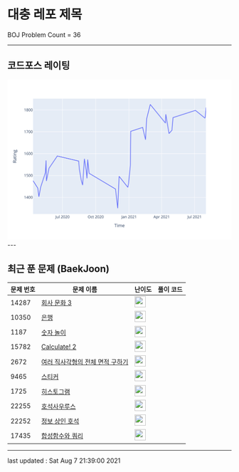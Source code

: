 # 대충 레포 제목

BOJ Problem Count = 36

---

## 코드포스 레이팅
[![Rating Graph](./cfStats.svg)](https://github.com/ingyu1008/Algorithm-Problem-Solving/blob/master/cfStats.html)---

## 최근 푼 문제 (BaekJoon)
| 문제 번호 | 문제 이름 | 난이도 | 풀이 코드 |
| --- | --- | --- | --- |
| 14287 | [회사 문화 3](https://www.acmicpc.net/problem/14287) | <img height="25px" width="25px=" src="https://static.solved.ac/tier_small/17.svg"/> |  |
| 10350 | [은행](https://www.acmicpc.net/problem/10350) | <img height="25px" width="25px=" src="https://static.solved.ac/tier_small/25.svg"/> |  |
| 1187 | [숫자 놀이](https://www.acmicpc.net/problem/1187) | <img height="25px" width="25px=" src="https://static.solved.ac/tier_small/21.svg"/> |  |
| 15782 | [Calculate! 2](https://www.acmicpc.net/problem/15782) | <img height="25px" width="25px=" src="https://static.solved.ac/tier_small/18.svg"/> |  |
| 2672 | [여러 직사각형의 전체 면적 구하기](https://www.acmicpc.net/problem/2672) | <img height="25px" width="25px=" src="https://static.solved.ac/tier_small/14.svg"/> |  |
| 9465 | [스티커](https://www.acmicpc.net/problem/9465) | <img height="25px" width="25px=" src="https://static.solved.ac/tier_small/9.svg"/> |  |
| 1725 | [히스토그램](https://www.acmicpc.net/problem/1725) | <img height="25px" width="25px=" src="https://static.solved.ac/tier_small/16.svg"/> |  |
| 22255 | [호석사우루스](https://www.acmicpc.net/problem/22255) | <img height="25px" width="25px=" src="https://static.solved.ac/tier_small/14.svg"/> |  |
| 22252 | [정보 상인 호석](https://www.acmicpc.net/problem/22252) | <img height="25px" width="25px=" src="https://static.solved.ac/tier_small/11.svg"/> |  |
| 17435 | [합성함수와 쿼리](https://www.acmicpc.net/problem/17435) | <img height="25px" width="25px=" src="https://static.solved.ac/tier_small/15.svg"/> |  |


---

last updated : Sat Aug  7 21:39:00 2021

